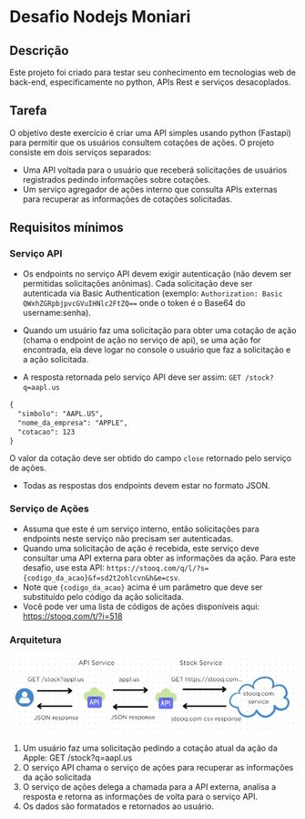 # Desafio Nodejs Moniari

## Descrição

Este projeto foi criado para testar seu conhecimento em tecnologias web de back-end, especificamente no python, APIs Rest e serviços desacoplados.

## Tarefa
O objetivo deste exercício é criar uma API simples usando python (Fastapi) para permitir que os usuários consultem cotações de ações.
O projeto consiste em dois serviços separados:

* Uma API voltada para o usuário que receberá solicitações de usuários registrados pedindo informações sobre cotações.
* Um serviço agregador de ações interno que consulta APIs externas para recuperar as informações de cotações solicitadas.

## Requisitos mínimos

### Serviço API

* Os endpoints no serviço API devem exigir autenticação (não devem ser permitidas solicitações anônimas). Cada solicitação deve ser autenticada via Basic Authentication (exemplo: `Authorization: Basic QWxhZGRpbjpvcGVuIHNlc2FtZQ==` onde o token é o Base64 do username:senha).

* Quando um usuário faz uma solicitação para obter uma cotação de ação (chama o endpoint de ação no serviço de api), se uma ação for encontrada, ela deve logar no console o usuário que faz a solicitação e a ação solicitada.

* A resposta retornada pelo serviço API deve ser assim:
`GET /stock?q=aapl.us`
```
{
  "simbolo": "AAPL.US",
  "nome_da_empresa": "APPLE",
  "cotacao": 123
}
```
O valor da cotação deve ser obtido do campo `close` retornado pelo serviço de ações.

* Todas as respostas dos endpoints devem estar no formato JSON.

### Serviço de Ações

* Assuma que este é um serviço interno, então solicitações para endpoints neste serviço não precisam ser autenticadas.
* Quando uma solicitação de ação é recebida, este serviço deve consultar uma API externa para obter as informações da ação. Para este desafio, use esta API: `https://stooq.com/q/l/?s={codigo_da_acao}&f=sd2t2ohlcvn&h&e=csv`.
* Note que `{codigo_da_acao}` acima é um parâmetro que deve ser substituído pelo código da ação solicitada.
* Você pode ver uma lista de códigos de ações disponíveis aqui: https://stooq.com/t/?i=518

### Arquitetura
![Architecture Diagram](arquitetura.png)
1. Um usuário faz uma solicitação pedindo a cotação atual da ação da Apple: GET /stock?q=aapl.us
2. O serviço API chama o serviço de ações para recuperar as informações da ação solicitada
3. O serviço de ações delega a chamada para a API externa, analisa a resposta e retorna as informações de volta para o serviço API.
4. Os dados são formatados e retornados ao usuário.


